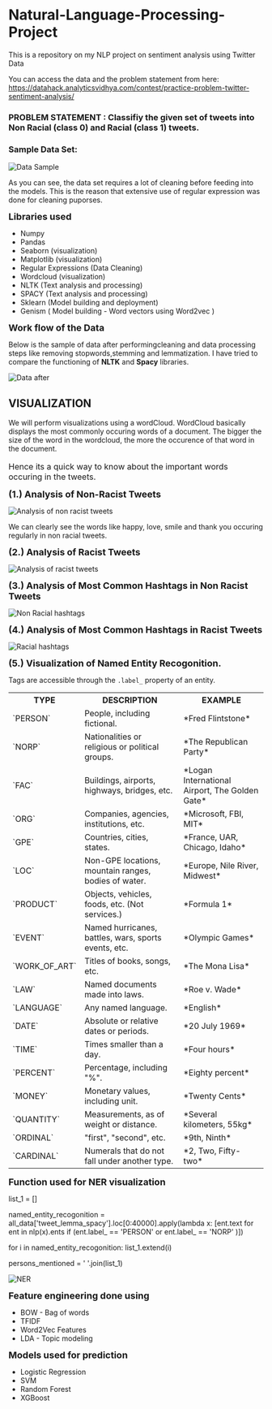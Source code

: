 # Natural-Language-Processing-Project
This is a repository on my NLP project on sentiment analysis using Twitter Data 

You can access the data and the problem statement from here: https://datahack.analyticsvidhya.com/contest/practice-problem-twitter-sentiment-analysis/

### PROBLEM STATEMENT : Classifiy the given set of tweets into Non Racial (class 0) and Racial (class 1) tweets.

### Sample Data Set:

![Data Sample](https://user-images.githubusercontent.com/53376072/78349979-0a971480-75c2-11ea-858e-f0742bef13b1.JPG)

As you can see, the data set requires a lot of cleaning before feeding into the models.
This is the reason that extensive use of regular expression was done for cleaning puporses.


<font size ='4'>**Libraries used**</font>
* Numpy
* Pandas
* Seaborn (visualization)
* Matplotlib (visualization)
* Regular Expressions (Data Cleaning)
* Wordcloud (visualization)
* NLTK (Text analysis and processing)
* SPACY (Text analysis and processing)
* Sklearn (Model building and deployment)
* Genism ( Model building - Word vectors using Word2vec )

<font size ='4'>**Work flow of the Data**</font>

Below is the sample of data after performingcleaning and data processing steps like removing stopwords,stemming and lemmatization. I have tried to compare the functioning of **NLTK** and **Spacy** libraries.

![Data after](https://user-images.githubusercontent.com/53376072/78354445-7c269100-75c9-11ea-8ed0-471b992b5797.JPG)



## VISUALIZATION

We will perform visualizations using a wordCloud. WordCloud basically displays the most commonly occuring words of a document.
The bigger the size of the word in the wordcloud, the more the occurence of that word in the document.
<br>
</br>
<font size = '3'>Hence its a quick way to know about the important words occuring in the tweets.</font>

<font size ='4'>**(1.) Analysis of Non-Racist Tweets**</font>

![Analysis of non racist tweets](https://user-images.githubusercontent.com/53376072/78353856-6a90b980-75c8-11ea-9752-8219241b8552.JPG)

We can clearly see the words like happy, love, smile and thank you occuring regularly in non racial tweets.


<font size ='4'>**(2.) Analysis of Racist Tweets**</font>

![Analysis of racist tweets](https://user-images.githubusercontent.com/53376072/78354117-ebe84c00-75c8-11ea-96ae-996d09558ee1.JPG)

<font size ='4'>**(3.) Analysis of Most Common Hashtags in Non Racist Tweets**</font>

![Non Racial hashtags](https://user-images.githubusercontent.com/53376072/78355466-58644a80-75cb-11ea-9e79-1788d2b6612e.JPG)


<font size ='4'>**(4.) Analysis of Most Common Hashtags in Racist Tweets**</font>

![Racial hashtags](https://user-images.githubusercontent.com/53376072/78355625-a0836d00-75cb-11ea-9d9f-ce4bf933ef36.JPG)


<font size ='4'>**(5.) Visualization of Named Entity Recogonition.**</font>

Tags are accessible through the `.label_` property of an entity.
<table>
<tr><th>TYPE</th><th>DESCRIPTION</th><th>EXAMPLE</th></tr>
<tr><td>`PERSON`</td><td>People, including fictional.</td><td>*Fred Flintstone*</td></tr>
<tr><td>`NORP`</td><td>Nationalities or religious or political groups.</td><td>*The Republican Party*</td></tr>
<tr><td>`FAC`</td><td>Buildings, airports, highways, bridges, etc.</td><td>*Logan International Airport, The Golden Gate*</td></tr>
<tr><td>`ORG`</td><td>Companies, agencies, institutions, etc.</td><td>*Microsoft, FBI, MIT*</td></tr>
<tr><td>`GPE`</td><td>Countries, cities, states.</td><td>*France, UAR, Chicago, Idaho*</td></tr>
<tr><td>`LOC`</td><td>Non-GPE locations, mountain ranges, bodies of water.</td><td>*Europe, Nile River, Midwest*</td></tr>
<tr><td>`PRODUCT`</td><td>Objects, vehicles, foods, etc. (Not services.)</td><td>*Formula 1*</td></tr>
<tr><td>`EVENT`</td><td>Named hurricanes, battles, wars, sports events, etc.</td><td>*Olympic Games*</td></tr>
<tr><td>`WORK_OF_ART`</td><td>Titles of books, songs, etc.</td><td>*The Mona Lisa*</td></tr>
<tr><td>`LAW`</td><td>Named documents made into laws.</td><td>*Roe v. Wade*</td></tr>
<tr><td>`LANGUAGE`</td><td>Any named language.</td><td>*English*</td></tr>
<tr><td>`DATE`</td><td>Absolute or relative dates or periods.</td><td>*20 July 1969*</td></tr>
<tr><td>`TIME`</td><td>Times smaller than a day.</td><td>*Four hours*</td></tr>
<tr><td>`PERCENT`</td><td>Percentage, including "%".</td><td>*Eighty percent*</td></tr>
<tr><td>`MONEY`</td><td>Monetary values, including unit.</td><td>*Twenty Cents*</td></tr>
<tr><td>`QUANTITY`</td><td>Measurements, as of weight or distance.</td><td>*Several kilometers, 55kg*</td></tr>
<tr><td>`ORDINAL`</td><td>"first", "second", etc.</td><td>*9th, Ninth*</td></tr>
<tr><td>`CARDINAL`</td><td>Numerals that do not fall under another type.</td><td>*2, Two, Fifty-two*</td></tr>
</table>

<font size ='4'>**Function used for NER visualization**</font>

list_1 = []

named_entity_recogonition =  all_data['tweet_lemma_spacy'].loc[0:40000].apply(lambda x: [ent.text for ent in nlp(x).ents if (ent.label_ == 'PERSON' or ent.label_ == 'NORP' )])

for i in named_entity_recogonition:
        list_1.extend(i)
        
persons_mentioned = ' '.join(list_1)

![NER](https://user-images.githubusercontent.com/53376072/78356394-1b00bc80-75cd-11ea-93c5-d321aadfe47e.JPG)

<font size ='4'>**Feature engineering done using**</font>
* BOW - Bag of words
* TFIDF
* Word2Vec Features
* LDA - Topic modeling

<font size ='4'>**Models used for prediction**</font>
* Logistic Regression
* SVM
* Random Forest
* XGBoost

